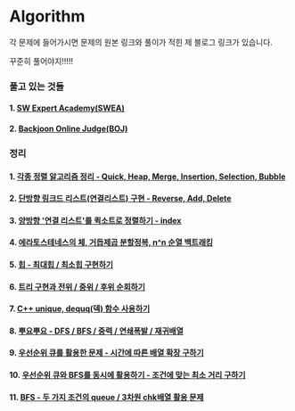 # Algorithm

각 문제에 들어가시면 문제의 원본 링크와 풀이가 적힌 제 블로그 링크가 있습니다.

꾸준히 풀어야지!!!!!

### 풀고 있는 것들

#### 1. [SW Expert Academy(SWEA)](SWEA)

#### 2. [Backjoon Online Judge(BOJ)](BOJ)

<p>

### 정리

#### 1. [각종 정렬 알고리즘 정리 - Quick, Heap, Merge, Insertion, Selection, Bubble](http://1ilsang.blog.me/221362450863)

#### 2. [단방향 링크드 리스트(연결리스트) 구현 - Reverse, Add, Delete](http://1ilsang.blog.me/221300304296)

#### 3. [양방향 '연결 리스트'를 퀵소트로 정렬하기 - index](http://1ilsang.blog.me/221367224505)

#### 4. [에라토스테네스의 체, 거듭제곱 분할정복, n^n 순열 백트래킹](http://1ilsang.blog.me/221366753276)

#### 5. [힙 - 최대힙 / 최소힙 구현하기](http://1ilsang.blog.me/221369119617)

#### 6. [트리 구현과 전위 / 중위 / 후위 순회하기](http://1ilsang.blog.me/221369626963)

#### 7. [C++ unique, dequq(덱) 함수 사용하기](http://1ilsang.blog.me/221372942281)

#### 8. [뿌요뿌요 - DFS / BFS / 중력 / 연쇄폭발 / 재귀배열](http://1ilsang.blog.me/221375526869)

#### 9. [우선순위 큐를 활용한 문제 - 시간에 따른 배열 확장 구하기](http://1ilsang.blog.me/221376301628)

#### 10. [우선순위 큐와 BFS를 동시에 활용하기 - 조건에 맞는 최소 거리 구하기](http://1ilsang.blog.me/221384331252)

#### 11. [BFS - 두 가지 조건의 queue / 3차원 chk배열 활용 문제](http://1ilsang.blog.me/221379416759)

